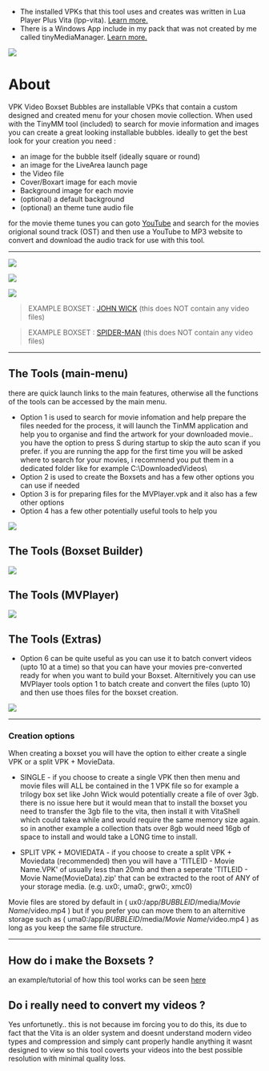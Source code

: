 * The installed VPKs that this tool uses and creates was written in Lua Player Plus Vita (lpp-vita). [Learn more.](https://github.com/Rinnegatamante/lpp-vita)
* There is a Windows App include in my pack that was not created by me called tinyMediaManager. [Learn more.](https://www.tinymediamanager.org/)

![](https://github.com/AntHJ/Boxset-Bubble-Creator/blob/main/AppImage.png)

# About

VPK Video Boxset Bubbles are installable VPKs that contain a custom designed and created menu for your chosen movie collection. When used with the TinyMM tool (included) to search for movie information and images you can create a great looking installable bubbles. ideally to get the best look for your creation you need :
- an image for the bubble itself (ideally square or round)
- an image for the LiveArea launch page
- the Video file
- Cover/Boxart image for each movie
- Background image for each movie
- (optional) a default background
- (optional) an theme tune audio file

for the movie theme tunes you can goto [YouTube](https://www.youtube.com/results?search_query=Movie+OST) and search for the movies origional sound track (OST) and then use a YouTube to MP3 website to convert and download the audio track for use with this tool.

-----
![](https://github.com/AntHJ/Boxset-Bubble-Creator/blob/main/Boxsets.jpg)

![](https://github.com/AntHJ/Boxset-Bubble-Creator/blob/main/JW1.jpg)

![](https://github.com/AntHJ/Boxset-Bubble-Creator/blob/main/JW2.jpg)

>EXAMPLE BOXSET : [JOHN WICK](https://github.com/AntHJ/Boxset-Bubble-Creator/releases/download/v1/JOHNWICK0.-.John.Wick.vpk) (this does NOT contain any video files)

>EXAMPLE BOXSET : [SPIDER-MAN](https://github.com/AntHJ/Boxset-Bubble-Creator/releases/download/v1/SPIDERMAN.-.Spider-Man.vpk) (this does NOT contain any video files)

------
## The Tools (main-menu)
there are quick launch links to the main features, otherwise all the functions of the tools can be accessed by the main menu.
- Option 1 is used to search for movie infomation and help prepare the files needed for the process, it will launch the TinMM application and help you to organise and find the artwork for your downloaded movie.. you have the option to press S during startup to skip the auto scan if you prefer. if you are running the app for the first time you will be asked where to search for your movies, i recommend you put them in a dedicated folder like for example C:\DownloadedVideos\
- Option 2 is used to create the Boxsets and has a few other options you can use if needed
- Option 3 is for preparing files for the MVPlayer.vpk and it also has a few other options
- Option 4 has a few other potentially useful tools to help you

![](https://github.com/AntHJ/Boxset-Bubble-Creator/blob/main/Menu.webp)

## The Tools (Boxset Builder)

![](https://github.com/AntHJ/Boxset-Bubble-Creator/blob/main/Builder.webp)

## The Tools (MVPlayer)

![](https://github.com/AntHJ/Boxset-Bubble-Creator/blob/main/Player.webp)

## The Tools (Extras)
- Option 6 can be quite useful as you can use it to batch convert videos (upto 10 at a time) so that you can have your movies pre-converted ready for when you want to build your Boxset. Alternitively you can use MVPlayer tools option 1 to batch create and convert the files (upto 10) and then use thoes files for the boxset creation.

![](https://github.com/AntHJ/Boxset-Bubble-Creator/blob/main/Extras.webp)

------
### Creation options
When creating a boxset you will have the option to either create a single VPK or a split VPK + MovieData.
- SINGLE - if you choose to create a single VPK then then menu and movie files will ALL be contained in the 1 VPK file so for example a trilogy box set like John Wick would potentially create a file of over 3gb. there is no issue here but it would mean that to install the boxset you need to transfer the 3gb file to the vita, then install it with VitaShell which could takea while and would require the same memory size again. so in another example a collection thats over 8gb would need 16gb of space to install and would take a LONG time to install.

- SPLIT VPK + MOVIEDATA - if you choose to create a split VPK + Moviedata (recommended) then you will have a 'TITLEID - Movie Name.VPK' of usually less than 20mb and then a seperate 'TITLEID - Movie Name(MovieData).zip' that can be extracted to the root of ANY of your storage media. (e.g. ux0:, uma0:, grw0:, xmc0)

Movie files are stored by default in ( ux0:/app/*BUBBLEID*/media/*Movie Name*/video.mp4 ) but if you prefer you can move them to an alternitive storage such as ( uma0:/app/*BUBBLEID*/media/*Movie Name*/video.mp4 ) as long as you keep the same file structure.

------
## How do i make the Boxsets ?
an example/tutorial of how this tool works can be seen [here](https://www.youtube.com/watch?v=0UBnZmmHM_I)

## Do i really need to convert my videos ?
Yes unfortunetly.. this is not because im forcing you to do this,  its due to fact that the Vita is an older system and doesnt understand modern video types and compression and simply cant properly handle anything it wasnt designed to view so this tool coverts your videos into the best possible resolution with minimal quality loss.

